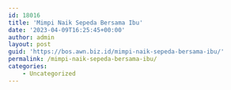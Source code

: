 ```yaml
---
id: 18016
title: 'Mimpi Naik Sepeda Bersama Ibu'
date: '2023-04-09T16:25:45+00:00'
author: admin
layout: post
guid: 'https://bos.awn.biz.id/mimpi-naik-sepeda-bersama-ibu/'
permalink: /mimpi-naik-sepeda-bersama-ibu/
categories:
    - Uncategorized
---
```


